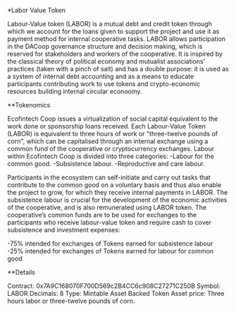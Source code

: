 *Labor Value Token

Labour-Value token (LABOR) is a mutual debt and credit token through which we account for the loans given to support the project and use it as payment method for internal cooperative tasks. LABOR allows participation in the DACoop governance structure
and decision making, which is reserved for stakeholders and workers of the cooperative.
It is inspired by the classical theory of political economy and mutualist associations’
practices (taken with a pinch of salt) and has a double purpose: it is used as a system of
internal debt accounting and as a means to educate participants contributing work to
use tokens and crypto-economic resources building internal circular econoomy.

**Tokenomics

Ecofintech Coop issues a virtualization of social capital equivalent to the work done or
sponsorship loans received. Each Labour-Value Token (LABOR) is equivalent to three hours
of work or "three-twelve pounds of corn", which can be capitalised through an internal
exchange using a common fund of the cooperative or cryptocurrency exchanges.
Labour within Ecofintech Coop is divided into three categories:
-Labour for the common good.
-Subsistence labour.
-Reproductive and care labour. 

Participants in the ecosystem can self-initiate and carry out tasks that contribute to
the common good on a voluntary basis and thus also enable the project to grow, for
which they receive internal payments in LABOR.
The subsistence labour is crucial for the development of the economic activities of the
cooperative, and is also remunerated using LABOR token.
The cooperative’s common funds are to be used for exchanges to the participants who receive labour-value token and require cash to cover subsistence and
investment expenses:

-75% intended for exchanges of Tokens earned for subsistence labour
-25% intended for exchanges of Tokens earned for labour for common good 

**Details

Contract: 0x7A9C168070F700D569c2B4CC6c908C27271C250B
Symbol: LABOR
Decimals: 8
Type: Mintable Asset Backed Token
Asset price: Three hours labor or three-twelve pounds of corn.
